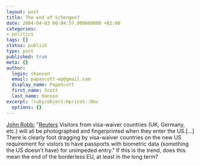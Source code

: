 ```yaml
---
layout: post
title: The end of Schengen?
date: 2004-04-03 06:04:57.000000000 +02:00
categories:
- politics
tags: []
status: publish
type: post
published: true
meta: {}
author:
  login: shanson
  email: papascott-wp@gmail.com
  display_name: PapaScott
  first_name: Scott
  last_name: Hanson
excerpt: !ruby/object:Hpricot::Doc
  options: {}
---
```

<p><a title="John Robb's Weblog" href="http://jrobb.mindplex.org/2004/04/02.html#a4491">John Robb:</a> "<a href="http://wireservice.wired.com/wired/story.asp?section=Breaking&storyId=845381&tw=wn_wire_story">Reuters</a> Visitors from visa-waiver countries (UK, Germany, etc.) will all be photographed and fingerprinted when they enter the US.[...]  There is clearly foot dragging by visa-waiver countries on the new US requirement for vistors to have passports with biometric data (something the US doesn't have) for unimpeded entry." If this is the trend, does this mean the end of the borderless EU, at least in the long term?</p>
